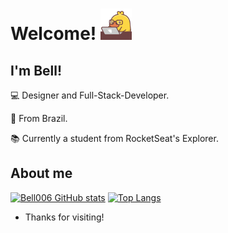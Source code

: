 # Welcome! <img src="/giphy.gif" width="50">

 

## I'm Bell!

 

:computer: Designer and Full-Stack-Developer.

:house_with_garden: From Brazil.

:books: Currently a student from RocketSeat's Explorer.

 

## About me

[![Bell006 GitHub stats](https://github-readme-stats.vercel.app/api?username=Bell006)](https://github.com/NOMEGIT/github-readme-stats)
[![Top Langs](https://github-readme-stats.vercel.app/api/top-langs/?username=Bell006)](https://github.com/anuraghazra/github-readme-stats)

- Thanks for visiting!

